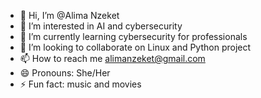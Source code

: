 - 👋 Hi, I’m @Alima Nzeket
- 👀 I’m interested in AI and cybersecurity
- 🌱 I’m currently learning cybersecurity for professionals
- 💞️ I’m looking to collaborate on Linux and Python project
- 📫 How to reach me alimanzeket@gmail.com
- 😄 Pronouns: She/Her
- ⚡ Fun fact: music and movies

<!---
Alima/Alima is a ✨ special ✨ repository because its `README.md` (this file) appears on your GitHub profile.
You can click the Preview link to take a look at your changes.
--->
